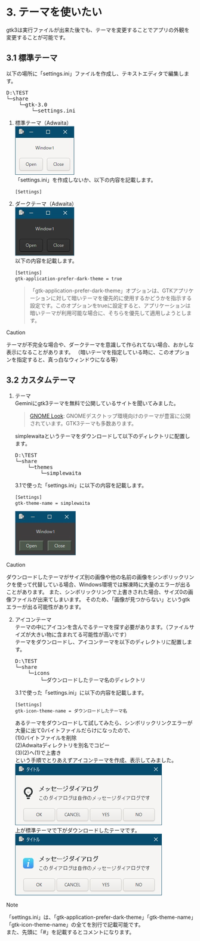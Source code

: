 # 3. テーマを使いたい
gtk3は実行ファイルが出来た後でも、テーマを変更することでアプリの外観を変更することが可能です。  

## 3.1 標準テーマ
以下の場所に「settings.ini」ファイルを作成し、テキストエディタで編集します。  
<pre>
D:\TEST
└─share
    └─gtk-3.0
        └─settings.ini
</pre>

1. 標準テーマ（Adwaita）  
   ![](image/window1.jpg)  
   「settings.ini」を作成しないか、以下の内容を記載します。
   ```
   [Settings]
   ```
1. ダークテーマ（Adwaita）  
   ![](image/window2.jpg)  
   以下の内容を記載します。
   ```
   [Settings]
   gtk-application-prefer-dark-theme = true
   ```
   > 「gtk-application-prefer-dark-theme」オプションは、GTKアプリケーションに対して暗いテーマを優先的に使用するかどうかを指示する設定です。このオプションをtrueに設定すると、アプリケーションは暗いテーマが利用可能な場合に、そちらを優先して適用しようとします。

> [!CAUTION]
> テーマが不完全な場合や、ダークテーマを意識して作られてない場合、おかしな表示になることがあります。
> （暗いテーマを指定している時に、このオプションを指定すると、真っ白なウィンドウになる等）

## 3.2 カスタムテーマ
1. テーマ  
   Geminiにgtk3テーマを無料で公開しているサイトを聞いてみました。
   > [GNOME Look](https://www.gnome-look.org/): GNOMEデスクトップ環境向けのテーマが豊富に公開されています。GTK3テーマも多数あります。  

   simplewaitaというテーマをダウンロードして以下のディレクトリに配置します。  
   <pre>
   D:\TEST
   └─share
       └─themes
           └─simplewaita
   </pre>
   3.1で使った「settings.ini」に以下の内容を記載します。
   ```
   [Settings]
   gtk-theme-name = simplewaita
   ```
   ![](image/window3.jpg)  

> [!CAUTION]  
> ダウンロードしたテーマがサイズ別の画像や他の名前の画像をシンボリックリンクを使って代替している場合、Windows環境では解凍時に大量のエラーが出ることがあります。
> また、シンボリックリンクで上書きされた場合、サイズ0の画像ファイルが出来てしまいます。
> そのため、「画像が見つからない」というgtkエラーが出る可能性があります。

2. アイコンテーマ  
   テーマの中にアイコンを含んでるテーマを探す必要があります。（ファイルサイズが大きい物に含まれてる可能性が高いです）  
   テーマをダウンロードし、アイコンテーマを以下のディレクトリに配置します。  
   <pre>
   D:\TEST
   └─share
       └─icons
           └─ダウンロードしたテーマ名のディレクトリ
   </pre>
   3.1で使った「settings.ini」に以下の内容を記載します。
   ```
   [Settings]
   gtk-icon-theme-name = ダウンロードしたテーマ名
   ```
   あるテーマをダウンロードして試してみたら、シンボリックリンクエラーが大量に出て0バイトファイルだらけになったので、  
   (1)0バイトファイルを削除  
   (2)Adwaitaディレクトリを別名でコピー  
   (3)(2)へ(1)で上書き  
   という手順でとりあえずアイコンテーマを作成、表示してみました。  
   ![](image/dialog1.jpg)  
   上が標準テーマで下がダウンロードしたテーマです。  
   ![](image/dialog2.jpg)    
> [!NOTE] 
> 「settings.ini」は、「gtk-application-prefer-dark-theme」「gtk-theme-name」「gtk-icon-theme-name」の全てを別行で記載可能です。  
> また、先頭に「#」を記載するとコメントになります。
